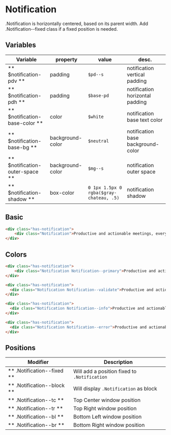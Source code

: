 # Notification

.Notification is horizontally centered, based on its parent width. Add .Notification--fixed class if a fixed position is needed.

## Variables

| Variable                        | property         | value                                   | desc.                              |
|---------------------------------|------------------|-----------------------------------------|------------------------------------|
| ** $notification-pdv **         | padding          | `$pd--s`                                | notification vertical padding      |
| ** $notification-pdh **         | padding          | `$base-pd`                              | notification horizontal padding    |
| ** $notification-base-color **  | color            | `$white`                                | notification base text color       |
| ** $notification-base-bg **     | background-color | `$neutral`                              | notification base background-color |
| ** $notification-outer-space ** | background-color | `$mg--s`                                | notification outer space           |
| ** $notification-shadow **      | box-color        | `0 1px 1.5px 0 rgba($gray-chateau, .5)` | notification shadow                |



## Basic

```html
<div class="has-notification">
	<div class="Notification">Productive and actionable meetings, every time.</div>
</div>
```



## Colors

```html
<div class="has-notification">
	<div class="Notification Notification--primary">Productive and actionable meetings, every time.</div>
</div>
```

```html
<div class="has-notification">
  <div class="Notification Notification--validate">Productive and actionable meetings, every time.</div>
</div>
```

```html
<div class="has-notification">
  <div class="Notification Notification--info">Productive and actionable meetings, every time.</div>
</div>
```

```html
<div class="has-notification">
  <div class="Notification Notification--error">Productive and actionable meetings, every time.</div>
</div>
```



## Positions

| Modifier                   | Description                                  |
|----------------------------|----------------------------------------------|
| ** .Notification--fixed ** | Will add a position fixed to `.Notification` |
| ** .Notification--block ** | Will display `.Notification` as block        |
| ** .Notification--tc **    | Top Center window position                   |
| ** .Notification--tr **    | Top Right window position                    |
| ** .Notification--bl **    | Bottom Left window position                  |
| ** .Notification--br **    | Bottom Right window position                 |
